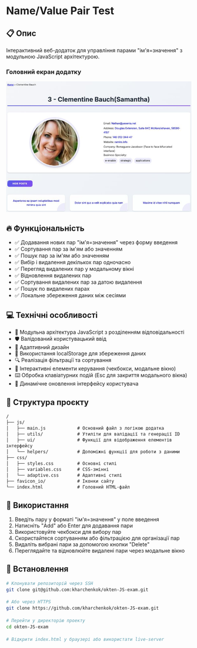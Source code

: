 # Name/Value Pair Test

## 📋 Опис

Інтерактивний веб-додаток для управління парами "ім'я=значення" з модульною JavaScript архітектурою.

### Головний екран додатку
![Головний екран додатку](./image/opg/opg.jpg)

## 🔥 Функціональність

- ✅ Додавання нових пар "ім'я=значення" через форму введення
- ✅ Сортування пар за ім'ям або значенням
- ✅ Пошук пар за ім'ям або значенням
- ✅ Вибір і видалення декількох пар одночасно
- ✅ Перегляд видалених пар у модальному вікні
- ✅ Відновлення видалених пар
- ✅ Сортування видалених пар за датою видалення
- ✅ Пошук по видалених парах
- ✅ Локальне збереження даних між сесіями

## 💻 Технічні особливості

- 🔗 Модульна архітектура JavaScript з розділенням відповідальності
- 🛡️ Валідований користувацький ввід
- 📱 Адаптивний дизайн
- 💾 Використання localStorage для збереження даних
- 🔍 Реалізація фільтрації та сортування
- 🔘 Інтерактивні елементи керування (чекбокси, модальне вікно)
- ⌨️ Обробка клавіатурних подій (Esc для закриття модального вікна)
- 🔄 Динамічне оновлення інтерфейсу користувача

## 📂 Структура проєкту

```
/
├── js/
│   ├── main.js            # Основний файл з логікою додатка
│   ├── utils/             # Утиліти для валідації та генерації ID
│   ├── ui/                # Функції для відображення елементів інтерфейсу
│   └── helpers/           # Допоміжні функції для роботи з даними
├── css/
│   ├── styles.css         # Основні стилі
│   ├── variables.css      # CSS-змінні
│   └── adaptive.css       # Адаптивні стилі
├── favicon_io/            # Іконки сайту
└── index.html             # Головний HTML-файл
```

## 🚀 Використання

1. Введіть пару у форматі "ім'я=значення" у поле введення
2. Натисніть "Add" або Enter для додавання пари
3. Використовуйте чекбокси для вибору пар
4. Скористайтеся сортуванням або фільтрацією для організації пар
5. Видаліть вибрані пари за допомогою кнопки "Delete"
6. Переглядайте та відновлюйте видалені пари через модальне вікно

## 🔧 Встановлення

```bash
# Клонувати репозиторій через SSH
git clone git@github.com:kharchenkok/okten-JS-exam.git

# Або через HTTPS
git clone https://github.com/kharchenkok/okten-JS-exam.git

# Перейти у директорію проекту
cd okten-JS-exam

# Відкрити index.html у браузері або використати live-server
```

